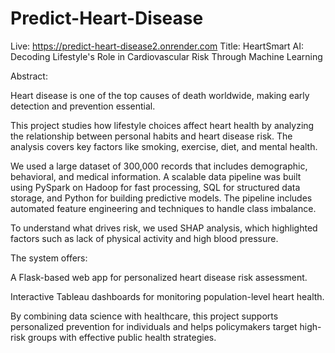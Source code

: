 # Predict-Heart-Disease

Live: https://predict-heart-disease2.onrender.com
Title:
HeartSmart AI: Decoding Lifestyle's Role in Cardiovascular Risk Through Machine Learning

Abstract:

Heart disease is one of the top causes of death worldwide, making early detection and prevention essential.

This project studies how lifestyle choices affect heart health by analyzing the relationship between personal habits and heart disease risk. The analysis covers key factors like smoking, exercise, diet, and mental health.

We used a large dataset of 300,000 records that includes demographic, behavioral, and medical information. A scalable data pipeline was built using PySpark on Hadoop for fast processing, SQL for structured data storage, and Python for building predictive models. The pipeline includes automated feature engineering and techniques to handle class imbalance.

To understand what drives risk, we used SHAP analysis, which highlighted factors such as lack of physical activity and high blood pressure.

The system offers:

A Flask-based web app for personalized heart disease risk assessment.

Interactive Tableau dashboards for monitoring population-level heart health.

By combining data science with healthcare, this project supports personalized prevention for individuals and helps policymakers target high-risk groups with effective public health strategies.